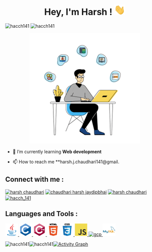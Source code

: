 <h1 align="center">Hey, I'm Harsh ! <img src="https://raw.githubusercontent.com/ABSphreak/ABSphreak/master/gifs/Hi.gif" width="35px"></h1>

<p align="left"> 
    <img src="https://komarev.com/ghpvc/?username=hacch141&label=Profile%20views&color=0e75b6&style=flat"
    alt="hacch141" /> 
    <img src="https://img.shields.io/badge/Focus-MERN-brightgreen"
    alt="hacch141" /> 
</p>
  
<p align="center"><img src="code boy.gif" height="350" width="350"></p> 

- 🌱 I’m currently learning **Web development**

- 📫 How to reach me **harsh.j.chaudhari141@gmail.

<h2 align="left">Connect with me :</h2>
<p align="left">
  <a href="https://linkedin.com/in/harsh-chaudhari-86aa91201" target="blank"><img align="center"
      src="https://raw.githubusercontent.com/rahuldkjain/github-profile-readme-generator/master/src/images/icons/Social/linked-in-alt.svg"
      alt="harsh chaudhari" height="30" width="40" /></a>
  <a href="https://www.codechef.com/users/iiitv202052311" target="blank"><img align="center"
      src="https://cdn.jsdelivr.net/npm/simple-icons@3.1.0/icons/codechef.svg" alt="chaudhari harsh jaydipbhai"
      height="30" width="40" /></a>
  <a href="https://www.hackerrank.com/harsh_j_chaudha1" target="blank"><img align="center"
      src="https://raw.githubusercontent.com/rahuldkjain/github-profile-readme-generator/master/src/images/icons/Social/hackerrank.svg"
      alt="harsh chaudhari" height="30" width="40" /></a>
  <a href="https://instagram.com/hacch_141" target="blank"><img align="center"
      src="https://raw.githubusercontent.com/rahuldkjain/github-profile-readme-generator/master/src/images/icons/Social/instagram.svg"
      alt="hacch_141" height="30" width="40" /></a>
</p>

<h2 align="left">Languages and Tools :</h2>
<p align="left">
  <a href="https://www.java.com" target="_blank" rel="noreferrer"> <img
      src="https://raw.githubusercontent.com/devicons/devicon/master/icons/java/java-original.svg" alt="java" width="40"
      height="40" /> </a>
  <a href="https://www.cprogramming.com/" target="_blank" rel="noreferrer"> <img
      src="https://raw.githubusercontent.com/devicons/devicon/master/icons/c/c-original.svg" alt="c" width="40"
      height="40" /> </a>
  <a href="https://www.w3schools.com/cpp/" target="_blank" rel="noreferrer"> <img
      src="https://raw.githubusercontent.com/devicons/devicon/master/icons/cplusplus/cplusplus-original.svg"
      alt="cplusplus" width="40" height="40" /> </a> <img
    src="https://raw.githubusercontent.com/devicons/devicon/master/icons/html5/html5-original-wordmark.svg" alt="html5"
    width="40" height="40" /> </a>
  <a href="https://www.w3schools.com/css/" target="_blank" rel="noreferrer"> <img
      src="https://raw.githubusercontent.com/devicons/devicon/master/icons/css3/css3-original-wordmark.svg" alt="css3"
      width="40" height="40" /> </a>
  <a href="https://developer.mozilla.org/en-US/docs/Web/JavaScript" target="_blank" rel="noreferrer"> <img
      src="https://raw.githubusercontent.com/devicons/devicon/master/icons/javascript/javascript-original.svg"
      alt="javascript" width="40" height="40" /> </a align="left">
  <a href="https://www.java.com" target="_blank" rel="noreferrer"> <a href="https://cloud.google.com" target="_blank"
      rel="noreferrer"> <img src="https://www.vectorlogo.zone/logos/google_cloud/google_cloud-icon.svg" alt="gcp"
        width="40" height="40" /> </a>
  <a href="https://www.mysql.com/" target="_blank" rel="noreferrer"> 
      <img src="https://raw.githubusercontent.com/devicons/devicon/master/icons/mysql/mysql-original-wordmark.svg" alt="mysql" 
         width="40" height="40"/> </a>
</p>

<p>
    <img align="left"
    src="https://github-readme-stats.vercel.app/api/top-langs?username=hacch141&show_icons=true&locale=en&layout=compact"
    alt="hacch141" />
    <img align="left" src="https://github-readme-streak-stats.herokuapp.com/?user=hacch141&" alt="hacch141" />
</p>

<a href="https://github.com/ashutosh00710/github-readme-activity-graph"><img alt="Activity Graph" src="https://activity-graph.herokuapp.com/graph?username=hacch141&&theme=xcode" height="400px"/></a>
